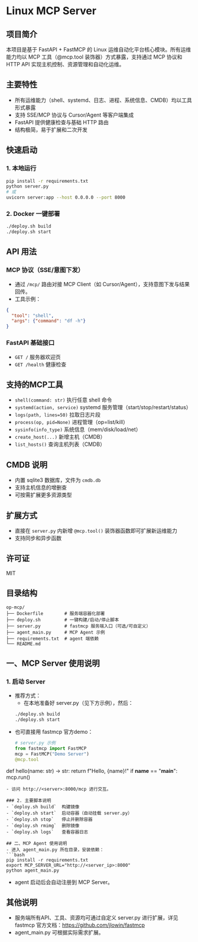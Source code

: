 # Linux MCP Server

## 项目简介
本项目是基于 FastAPI + FastMCP 的 Linux 运维自动化平台核心模块。所有运维能力均以 MCP 工具（@mcp.tool 装饰器）方式暴露，支持通过 MCP 协议和 HTTP API 实现主机控制、资源管理和自动化运维。

## 主要特性
- 所有运维能力（shell、systemd、日志、进程、系统信息、CMDB）均以工具形式暴露
- 支持 SSE/MCP 协议与 Cursor/Agent 等客户端集成
- FastAPI 提供健康检查与基础 HTTP 路由
- 结构极简，易于扩展和二次开发

## 快速启动

### 1. 本地运行
```bash
pip install -r requirements.txt
python server.py
# 或
uvicorn server:app --host 0.0.0.0 --port 8000
```

### 2. Docker 一键部署
```bash
./deploy.sh build
./deploy.sh start
```

## API 用法

### MCP 协议（SSE/意图下发）
- 通过 `/mcp/` 路由对接 MCP Client（如 Cursor/Agent），支持意图下发与结果回传。
- 工具示例：
```json
{
  "tool": "shell",
  "args": {"command": "df -h"}
}
```

### FastAPI 基础接口
- `GET /`         服务器欢迎页
- `GET /health`   健康检查

## 支持的MCP工具
- `shell(command: str)`         执行任意 shell 命令
- `systemd(action, service)`    systemd 服务管理（start/stop/restart/status）
- `logs(path, lines=50)`        拉取日志片段
- `process(op, pid=None)`       进程管理（op=list/kill）
- `sysinfo(info_type)`          系统信息（mem/disk/load/net）
- `create_host(...)`            新增主机（CMDB）
- `list_hosts()`                查询主机列表（CMDB）

## CMDB 说明
- 内置 sqlite3 数据库，文件为 `cmdb.db`
- 支持主机信息的增删查
- 可按需扩展更多资源类型

## 扩展方式
- 直接在 `server.py` 内新增 `@mcp.tool()` 装饰器函数即可扩展新运维能力
- 支持同步和异步函数

## 许可证
MIT

## 目录结构
```
op-mcp/
├── Dockerfile        # 服务端容器化部署
├── deploy.sh         # 一键构建/启动/停止脚本
├── server.py         # fastmcp 服务端入口（可选/可自定义）
├── agent_main.py     # MCP Agent 示例
├── requirements.txt  # agent 端依赖
└── README.md
```

## 一、MCP Server 使用说明
### 1. 启动 Server
- 推荐方式：
  - 在本地准备好 server.py（见下方示例），然后：
  ```bash
  ./deploy.sh build
  ./deploy.sh start
  ```
- 也可直接用 fastmcp 官方demo：
  ```python
  # server.py 示例
  from fastmcp import FastMCP
  mcp = FastMCP("Demo Server")
  @mcp.tool
def hello(name: str) -> str:
      return f"Hello, {name}!"
  if __name__ == "__main__":
      mcp.run()
  ```
- 访问 http://<server>:8000/mcp 进行交互。

### 2. 主要脚本说明
- `deploy.sh build`  构建镜像
- `deploy.sh start`  启动容器（自动挂载 server.py）
- `deploy.sh stop`   停止并删除容器
- `deploy.sh rmimg`  删除镜像
- `deploy.sh logs`   查看容器日志

## 二、MCP Agent 使用说明
- 进入 agent_main.py 所在目录，安装依赖：
  ```bash
  pip install -r requirements.txt
  export MCP_SERVER_URL="http://<server_ip>:8000"
  python agent_main.py
  ```
- agent 启动后会自动注册到 MCP Server。

## 其他说明
- 服务端所有API、工具、资源均可通过自定义 server.py 进行扩展，详见 fastmcp 官方文档：https://github.com/jlowin/fastmcp
- agent_main.py 可根据实际需求扩展。 